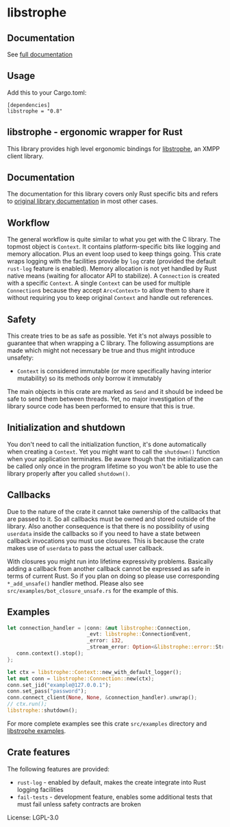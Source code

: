 # libstrophe

## Documentation

See [full documentation](https://docs.rs/libstrophe)

## Usage

Add this to your Cargo.toml:
```
[dependencies]
libstrophe = "0.8"
```

## libstrophe - ergonomic wrapper for Rust

This library provides high level ergonomic bindings for [libstrophe], an XMPP client library.


## Documentation

The documentation for this library covers only Rust specific bits and refers to [original
library documentation][docs] in most other cases.


## Workflow

The general workflow is quite similar to what you get with the C library. The topmost object is
`Context`. It contains platform-specific bits like logging and memory allocation. Plus an event
loop used to keep things going. This crate wraps logging with the facilities provide by `log`
crate (provided the default `rust-log` feature is enabled). Memory allocation is not yet handled
by Rust native means (waiting for allocator API to stabilize). A `Connection` is created with a
specific `Context`. A single `Context` can be used for multiple `Connection`s because they
accept `Arc<Context>` to allow them to share it without requiring you to keep original `Context`
and handle out references.


## Safety

This create tries to be as safe as possible. Yet it's not always possible to guarantee that when
wrapping a C library. The following assumptions are made which might not necessary be true and
thus might introduce unsafety:
  - `Context` is considered immutable (or more specifically having interior mutability) so its
    methods only borrow it immutably

The main objects in this crate are marked as `Send` and it should be indeed be safe to send them
between threads. Yet, no major investigation of the library source code has been performed to
ensure that this is true.


## Initialization and shutdown

You don't need to call the initialization function, it's done automatically when creating a
`Context`. Yet you might want to call the `shutdown()` function when your application
terminates. Be aware though that the initialization can be called only once in the program
lifetime so you won't be able to use the library properly after you called `shutdown()`.


## Callbacks

Due to the nature of the crate it cannot take ownership of the callbacks that are passed to it.
So all callbacks must be owned and stored outside of the library. Also another consequence is
that there is no possibility of using `userdata` inside the callbacks so if you need to have
a state between callback invocations you must use closures. This is because the crate makes use
of `userdata` to pass the actual user callback.

With closures you might run into lifetime expressivity problems. Basically adding a callback
from another callback cannot be expressed as safe in terms of current Rust. So if you plan on
doing so please use corresponding `*_add_unsafe()` handler method. Please also see
`src/examples/bot_closure_unsafe.rs` for the example of this.


## Examples
```rust
let connection_handler = |conn: &mut libstrophe::Connection,
                          _evt: libstrophe::ConnectionEvent,
                          _error: i32,
                          _stream_error: Option<&libstrophe::error::StreamError>| {
   conn.context().stop();
};

let ctx = libstrophe::Context::new_with_default_logger();
let mut conn = libstrophe::Connection::new(ctx);
conn.set_jid("example@127.0.0.1");
conn.set_pass("password");
conn.connect_client(None, None, &connection_handler).unwrap();
// ctx.run();
libstrophe::shutdown();
```

For more complete examples see this crate `src/examples` directory and [libstrophe examples].


## Crate features

The following features are provided:
  - `rust-log` - enabled by default, makes the create integrate into Rust logging facilities
  - `fail-tests` - development feature, enables some additional tests that must fail unless
                   safety contracts are broken

[libstrophe]: http://strophe.im/libstrophe/
[docs]: http://strophe.im/libstrophe/doc/0.8-snapshot/
[libstrophe examples]: https://github.com/strophe/libstrophe/tree/0.9.1/examples

License: LGPL-3.0
